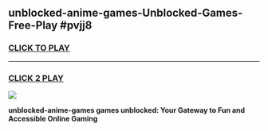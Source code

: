 
## unblocked-anime-games-Unblocked-Games-Free-Play #pvjj8
<h3>
<a href="https://us.freeplayer.one?title=unblocked-anime-games&ref=9M">CLICK TO PLAY</a></h3>
<hr>

<h3>
<a href="https://us.freeplayer.one?title=unblocked-anime-games&ref=9M">CLICK 2 PLAY</a>
  
</h3>

<a href="https://us.freeplayer.one?title=unblocked-anime-games&ref=9M"><img src="https://clearcache.store/games.png"></a>


**unblocked-anime-games games unblocked: Your Gateway to Fun and Accessible Online Gaming**
